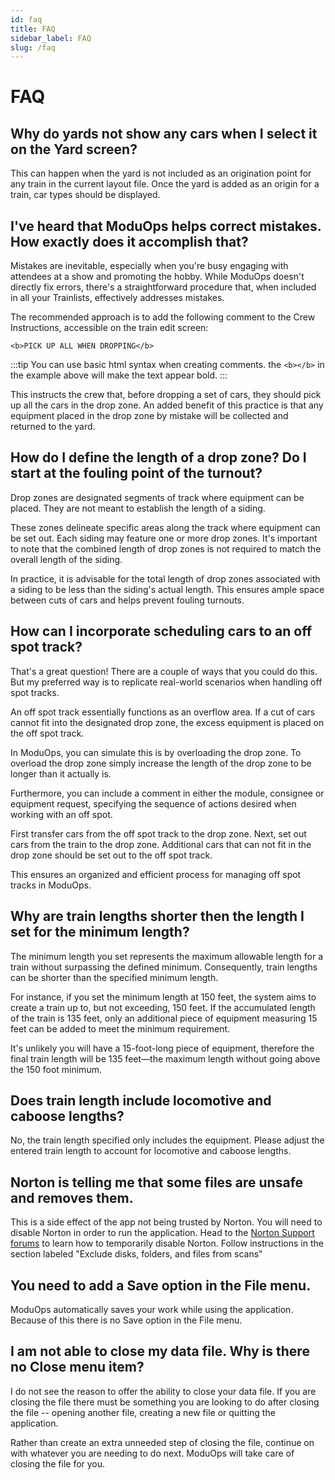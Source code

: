 ```yaml
---
id: faq
title: FAQ
sidebar_label: FAQ
slug: /faq
---
```


# FAQ

## Why do yards not show any cars when I select it on the Yard screen?

This can happen when the yard is not included as an origination point for any train in the current layout file. Once the yard is added as an origin for a train, car types should be displayed.

## I've heard that ModuOps helps correct mistakes. How exactly does it accomplish that?

Mistakes are inevitable, especially when you're busy engaging with attendees at a show and promoting the hobby. While ModuOps doesn't directly fix errors, there's a straightforward procedure that, when included in all your Trainlists, effectively addresses mistakes.

The recommended approach is to add the following comment to the Crew Instructions, accessible on the train edit screen:

`<b>PICK UP ALL WHEN DROPPING</b>`

:::tip
You can use basic html syntax when creating comments. the `<b></b>` in the example above will make the text appear bold.
:::

This instructs the crew that, before dropping a set of cars, they should pick up all the cars in the drop zone. An added benefit of this practice is that any equipment placed in the drop zone by mistake will be collected and returned to the yard.

## How do I define the length of a drop zone? Do I start at the fouling point of the turnout?

Drop zones are designated segments of track where equipment can be placed. They are not meant to establish the length of a siding.

These zones delineate specific areas along the track where equipment can be set out. Each siding may feature one or more drop zones. It's important to note that the combined length of drop zones is not required to match the overall length of the siding.

In practice, it is advisable for the total length of drop zones associated with a siding to be less than the siding's actual length. This ensures ample space between cuts of cars and helps prevent fouling turnouts.

## How can I incorporate scheduling cars to an off spot track?

That's a great question! There are a couple of ways that you could do this. But my preferred way is to replicate real-world scenarios when handling off spot tracks.

An off spot track essentially functions as an overflow area. If a cut of cars cannot fit into the designated drop zone, the excess equipment is placed on the off spot track.

In ModuOps, you can simulate this is by overloading the drop zone. To overload the drop zone simply increase the length of the drop zone to be longer than it actually is.

Furthermore, you can include a comment in either the module, consignee or equipment request, specifying the sequence of actions desired when working with an off spot.

First transfer cars from the off spot track to the drop zone. Next, set out cars from the train to the drop zone. Additional cars that can not fit in the drop zone should be set out to the off spot track.

This ensures an organized and efficient process for managing off spot tracks in ModuOps.

## Why are train lengths shorter then the length I set for the minimum length?

The minimum length you set represents the maximum allowable length for a train without surpassing the defined minimum. Consequently, train lengths can be shorter than the specified minimum length.

For instance, if you set the minimum length at 150 feet, the system aims to create a train up to, but not exceeding, 150 feet. If the accumulated length of the train is 135 feet, only an additional piece of equipment measuring 15 feet can be added to meet the minimum requirement.

It's unlikely you will have a 15-foot-long piece of equipment, therefore the final train length will be 135 feet—the maximum length without going above the 150 foot minimum.

## Does train length include locomotive and caboose lengths?

No, the train length specified only includes the equipment. Please adjust the entered train length to account for locomotive and caboose lengths.

## Norton is telling me that some files are unsafe and removes them.

This is a side effect of the app not being trusted by Norton. You will need to disable Norton in order to run the application. Head to the [Norton Support forums](https://support.norton.com/sp/en/us/norton-360/current/solutions/v15457075) to learn how to temporarily disable Norton. Follow instructions in the section labeled "Exclude disks, folders, and files from scans"

## You need to add a Save option in the File menu.

ModuOps automatically saves your work while using the application. Because of this there is no Save option in the File menu.

## I am not able to close my data file. Why is there no Close menu item?

I do not see the reason to offer the ability to close your data file. If you are closing the file there must be something you are looking to do after closing the file -- opening another file, creating a new file or quitting the application.

Rather than create an extra unneeded step of closing the file, continue on with whatever you are needing to do next. ModuOps will take care of closing the file for you.
